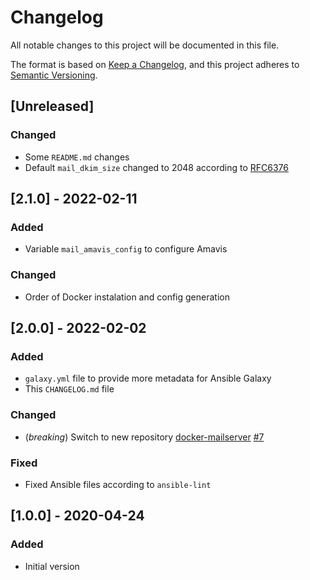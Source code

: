 # Changelog
All notable changes to this project will be documented in this file.

The format is based on [Keep a Changelog](https://keepachangelog.com/en/1.0.0/),
and this project adheres to [Semantic Versioning](https://semver.org/spec/v2.0.0.html).

## [Unreleased]
### Changed
- Some `README.md` changes
- Default `mail_dkim_size` changed to 2048 according to [RFC6376](https://tools.ietf.org/html/rfc6376)

## [2.1.0] - 2022-02-11
### Added
- Variable `mail_amavis_config` to configure Amavis
### Changed
- Order of Docker instalation and config generation

## [2.0.0] - 2022-02-02
### Added
- `galaxy.yml` file to provide more metadata for Ansible Galaxy
- This `CHANGELOG.md` file
### Changed
- (*breaking*) Switch to new repository [docker-mailserver](https://github.com/docker-mailserver/docker-mailserver) [#7](https://github.com/hmlkao/ansible-docker-mailserver/issues/7)
### Fixed
- Fixed Ansible files according to `ansible-lint`

## [1.0.0] - 2020-04-24
### Added
- Initial version

